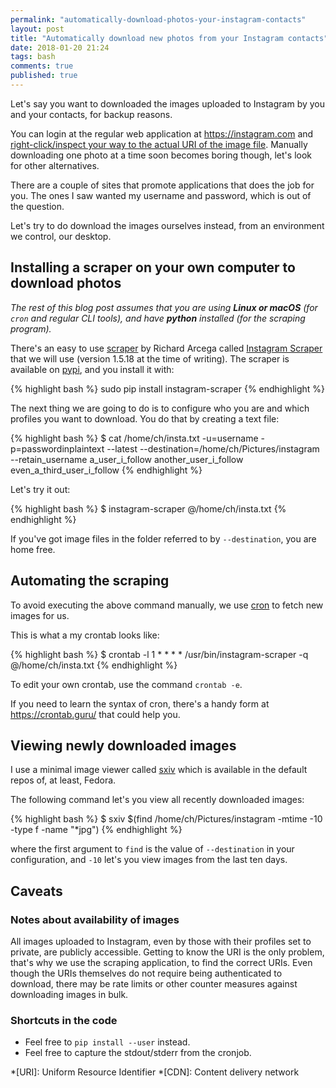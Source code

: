 ```yaml
---
permalink: "automatically-download-photos-your-instagram-contacts"
layout: post
title: "Automatically download new photos from your Instagram contacts"
date: 2018-01-20 21:24
tags: bash
comments: true
published: true
---
```


Let's say you want to downloaded the images uploaded to Instagram by you and your contacts, for backup reasons.

You can login at the regular web application at <https://instagram.com> and [right-click/inspect your way to the actual URI of the image file](https://honeypotmarketing.com/save-a-photo-from-instagram/). Manually downloading one photo at a time soon becomes boring though, let's look for other alternatives.

There are a couple of sites that promote applications that does the job for you. The ones I saw wanted my username and password, which is out of the question.

Let's try to do download the images ourselves instead, from an environment we control, our desktop.

## Installing a scraper on your own computer to download photos

*The rest of this blog post assumes that you are using **Linux or macOS** (for `cron` and regular CLI tools), and have **python** installed (for the scraping program).*

There's an easy to use [scraper](https://en.wikipedia.org/wiki/Web_scraping) by Richard Arcega called [Instagram Scraper](https://github.com/rarcega/instagram-scraper/) that we will use (version 1.5.18 at the time of writing). The scraper is available on [pypi](https://pypi.python.org/pypi/instagram-scraper), and you install it with:


{% highlight bash %}
sudo pip install instagram-scraper
{% endhighlight %}

The next thing we are going to do is to configure who you are and which profiles you want to download. You do that by creating a text file:

{% highlight bash %}
$ cat /home/ch/insta.txt
-u=username
-p=passwordinplaintext
--latest
--destination=/home/ch/Pictures/instagram
--retain_username
a_user_i_follow
another_user_i_follow
even_a_third_user_i_follow
{% endhighlight %}

Let's try it out:

{% highlight bash %}
$ instagram-scraper @/home/ch/insta.txt
{% endhighlight %}

If you've got image files in the folder referred to by `--destination`, you are home free.

## Automating the scraping

To avoid executing the above command manually, we use [cron](https://en.wikipedia.org/wiki/Cron) to fetch new images for us.

This is what a my crontab looks like:

{% highlight bash %}
$ crontab -l
1 * * * * /usr/bin/instagram-scraper -q @/home/ch/insta.txt
{% endhighlight %}

To edit your own crontab, use the command `crontab -e`.

If you need to learn the syntax of cron, there's a handy form at <https://crontab.guru/> that could help you.

## Viewing newly downloaded images

I use a minimal image viewer called [sxiv](https://github.com/muennich/sxiv) which is available in the default repos of, at least, Fedora.

The following command let's you view all recently downloaded images:

{% highlight bash %}
$ sxiv $(find /home/ch/Pictures/instagram -mtime -10 -type f -name "*jpg")
{% endhighlight %}

where the first argument to `find` is the value of `--destination` in your configuration, and `-10` let's you view images from the last ten days.

## Caveats
### Notes about availability of images

All images uploaded to Instagram, even by those with their profiles set to private, are publicly accessible. Getting to know the URI is the only problem, that's why we use the scraping application, to find the correct URIs. Even though the URIs themselves do not require being authenticated to download, there may be rate limits or other counter measures against downloading images in bulk.

### Shortcuts in the code

- Feel free to `pip install --user` instead.
- Feel free to capture the stdout/stderr from the cronjob.

*[URI]: Uniform Resource Identifier
*[CDN]: Content delivery network
